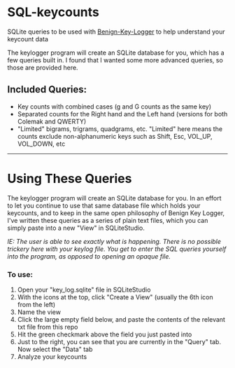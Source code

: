 # SQL-keycounts
SQLite queries to be used with [Benign-Key-Logger](https://github.com/Ga68/benign-key-logger) to help understand your keycount data

The keylogger program will create an SQLite database for you, which has a few queries built in. I found that I wanted some more advanced queries, so those are provided here.

## Included Queries:
- Key counts with combined cases (g and G counts as the same key)
- Separated counts for the Right hand and the Left hand (versions for both Colemak and QWERTY)
- "Limited" bigrams, trigrams, quadgrams, etc. "Limited" here means the counts exclude non-alphanumeric keys such as Shift, Esc, VOL_UP, VOL_DOWN, etc

---

# Using These Queries
The keylogger program will create an SQLite database for you. In an effort to let you continue to use that same database file which holds your keycounts, and to keep in the same open philosophy of Benign Key Logger, I've written these queries as a series of plain text files, which you can simply paste into a new "View" in SQLiteStudio. 

*IE: The user is able to see exactly what is happening. There is no possible trickery here with your keylog file. You get to enter the SQL queries yourself into the program, as opposed to opening an opaque file.*

### To use:
1. Open your "key_log.sqlite" file in SQLiteStudio
2. With the icons at the top, click "Create a View" (usually the 6th icon from the left)
3. Name the view
4. Click the large empty field below, and paste the contents of the relevant txt file from this repo
5. Hit the green checkmark above the field you just pasted into
6. Just to the right, you can see that you are currently in the "Query" tab. Now select the "Data" tab
7. Analyze your keycounts